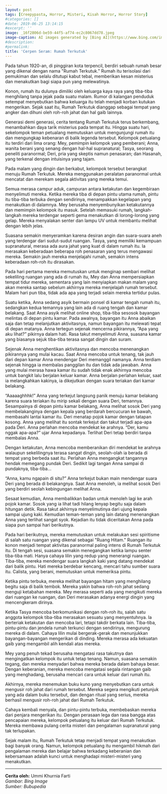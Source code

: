 ```yaml
---
layout: post
tags: [Creepypasta, Horror, Misteri, Kisah Horror, Horror Story]
#categories: []
#date: 2019-06-25 13:14:15
#excerpt: ''
image: _16f2806d-be59-44f5-af74-ec2c8067dd78.jpeg
image-caption: AI images generated by [Bing AI](https://www.bing.com/images/create/rumah-terkutuk2c-atmosfer-horor-mencekam2c-malam-har/1-669295c4f9674c9587db9c62b0ad1ca2?id=slroS2X%2bNfR0nM29UNCMng%3d%3d&view=detailv2&idpp=genimg&thId=OIG1.V_cAAmdcvp5CEz8q49D3&FORM=GCRIDP&mode=overlay)
#description:
#permalink:
title: 'Cerpen Seram: Rumah Terkutuk'
---
```





Pada tahun 1920-an, di pinggiran kota terpencil, berdiri sebuah rumah besar yang dikenal dengan nama "Rumah Terkutuk." Rumah itu terisolasi dari pemukiman dan selalu ditutupi kabut tebal, memberikan kesan misterius dan menakutkan bagi siapa pun yang melewatinya.

Konon, rumah itu dulunya dimiliki oleh keluarga kaya raya yang tiba-tiba menghilang tanpa jejak pada suatu malam. Rumor di kalangan penduduk setempat menyebutkan bahwa keluarga itu telah menjadi korban kutukan mengerikan. Sejak saat itu, Rumah Terkutuk dianggap sebagai tempat yang angker dan dihuni oleh roh-roh jahat dan hal gaib lainnya.

Generasi demi generasi, cerita tentang Rumah Terkutuk terus berkembang, menambahkan daya tarik misterius pada tempat itu. Hingga suatu hari, sekelompok teman petualang memutuskan untuk mengunjungi rumah itu dan mengungkap kebenaran di balik legenda tersebut. Kelompok petualang itu terdiri dari lima orang: Mey, pemimpin kelompok yang pemberani; Anna, wanita berani yang senang dengan hal-hal supranatural; Tasya, seorang peneliti paranormal; Deri, pria yang skeptis namun penasaran; dan Hasanah, yang terkenal dengan intuisinya yang tajam.

Pada malam yang dingin dan berkabut, kelompok tersebut berangkat menuju Rumah Terkutuk. Mereka menggunakan peralatan paranormal untuk mencatat dan merekam segala aktivitas yang mereka temui.

Semua merasa campur aduk, campuran antara ketakutan dan kegembiraan menyelimuti mereka. Ketika mereka tiba di depan pintu utama rumah, pintu itu tiba-tiba terbuka dengan sendirinya, menampakkan kegelapan yang menakutkan di dalamnya. Mey berusaha menyembunyikan ketakutannya dan memimpin kelompok itu masuk. Setelah memasuki rumah, langkah-langkah mereka terdengar seperti gema menakutkan di lorong-lorong yang gelap. Mereka menyalakan senter dan lampu UV untuk membantu melihat dengan lebih jelas.

Suasana semakin menyeramkan karena desiran angin dan suara-suara aneh yang terdengar dari sudut-sudut ruangan. Tasya, yang memiliki kemampuan supranatural, merasa ada aura jahat yang kuat di dalam rumah itu. Ia merasakan keberadaan beberapa roh penasaran yang terus mengawasi mereka. Semakin jauh mereka menjelajahi rumah, semakin intens keberadaan roh-roh itu dirasakan.

Pada hari pertama mereka memutuskan untuk menginap sembari melihat sekeliling ruangan yang ada di rumah itu, Mey dan Anna mempersiapkan tempat tidur mereka, sementara yang lain menyiapkan makan malam yang akan mereka santap sebelum akhirnya mereka menjelajah rumah tersebut. Malam hari pun tiba, tidak ada apa yang terjadi selain mereka tertidur pulas.

Suatu ketika, Anna sedang asyik bermain ponsel di kamar tengah rumah itu, sedangkan kedua temannya yang lain ada di ruang tengah dan kamar belakang. Saat Anna asyik melihat online shop, tiba-tiba sesosok bayangan melintas di depan pintu kamar. Pada awalnya, bayangan itu Anna abaikan saja dan tetap melanjutkan aktivitasnya, namun bayangan itu melewati tepat di depan matanya. Anna tertegun sejenak mencerna pikirannya, “Apa yang aku lihat?” pikirnya dalam hati. Rasa takut menyelimuti Anna, suasana kamar yang biasanya sejuk tiba-tiba terasa sangat dingin dan suram.

Sejenak Anna menghentikan aktivitasnya dan mencoba menenangkan pikirannya yang mulai kacau. Saat Anna mencoba untuk tenang, tak jauh dari depan kamar Anna mendengar Deri memanggil namanya. Anna terdiam sejenak hingga ia membalas panggilan itu dan tidak ada jawaban. Anna yang mulai merasa hawa kamar itu sudah tidak enak akhirnya mencoba untuk bangkit lalu berjalan keluar kamar. Anna berjalan perlahan keluar, saat ia melangkahkan kakinya, ia dikejutkan dengan suara teriakan dari kamar belakang.

“Aaaaaghhhk!” Anna yang terkejut langsung panik menuju kamar belakang karena suara teriakan itu mirip sekali dengan suara Deri, temannya. Sesampainya di depan pintu kamar belakang, Anna melihat sosok Deri yang membelakanginya dengan kepala yang berdarah bercucuran ke bawah, membasahi lantai kamar itu. Deri menatap pojok kamar dengan tatapan kosong. Anna yang melihat itu sontak terkejut dan takut terjadi apa-apa pada Deri. Anna perlahan mencoba mendekat ke arahnya. “Der, kamu nggak apa-apa?” ujar Anna kepadanya. Terlihat Deri tetap berdiri tanpa membalas Anna.

Dengan ketakutan, Anna mencoba memberanikan diri mendekat ke arahnya walaupun sekelilingnya terasa sangat dingin, seolah-olah ia berada di tempat yang berbeda saat itu. Perlahan Anna mengangkat tangannya hendak memegang pundak Deri. Sedikit lagi tangan Anna sampai di pundaknya, tiba-tiba...

“Anna, kamu ngapain di situ?” Anna terkejut bukan main mendengar suara Deri yang berada di belakangnya. Saat Anna menoleh, ia melihat sosok Deri yang berdiri seolah kebingungan melihat Anna.

Sesaat kemudian, Anna membalikkan badan untuk menoleh lagi ke arah pojok kamar. Sosok yang ia lihat tadi hilang lenyap begitu saja dalam hitungan detik. Rasa takut akhirnya menyelimutinya dari ujung kepala sampai ujung kaki. Kemudian teman-teman yang lain datang menenangkan Anna yang terlihat sangat syok. Kejadian itu tidak diceritakan Anna pada siapa pun sampai hari berikutnya.

Pada hari berikutnya, mereka memutuskan untuk melakukan sesi spiritisme di salah satu ruangan yang dikenal sebagai "Ruang Hitam." Ruangan itu konon menjadi tempat aktivitas paranormal paling intens di Rumah Terkutuk itu. Di tengah sesi, suasana semakin menegangkan ketika lampu senter tiba-tiba mati. Hanya cahaya lilin yang redup yang menerangi ruangan. Tiba-tiba, mereka mendengar suara langkah kaki yang datang mendekat dari balik pintu. Hati mereka berdebar kencang, mencari tahu sumber suara itu. Calista, yang berani, memutuskan untuk memeriksa pintu.

Ketika pintu terbuka, mereka melihat bayangan hitam yang menghilang begitu saja di balik tembok. Mereka yakin bahwa roh-roh jahat sedang menguji ketabahan mereka. Mey merasa seperti ada yang mengikuti mereka dari ruangan ke ruangan, dan Deri merasakan adanya energi dingin yang mencengkeram dirinya.

Ketika Tasya mencoba berkomunikasi dengan roh-roh itu, salah satu anggota kelompok tiba-tiba merasakan sesuatu yang menyentuhnya. Ia berteriak ketakutan dan mencoba lari, tetapi takdir berkata lain. Tiba-tiba, pintu-pintu dan jendela rumah terkunci dengan sendirinya, mengurung mereka di dalam. Cahaya lilin mulai bergerak-gerak dan menunjukkan bayangan-bayangan mengerikan di dinding. Mereka merasa ada kekuatan gaib yang mengambil alih kendali atas mereka.

Mey yang penuh tekad berusaha mengatasi rasa takutnya dan mengingatkan kelompok itu untuk tetap tenang. Namun, suasana semakin tegang, dan mereka menyadari bahwa mereka berada dalam bahaya besar. Dengan keberanian, mereka mencoba mengatasi segala rintangan gaib yang menghadang, berusaha mencari cara untuk keluar dari rumah itu.

Akhirnya, mereka menemukan buku kuno yang menyebutkan cara untuk mengusir roh jahat dari rumah tersebut. Mereka segera mengikuti petunjuk yang ada dalam buku tersebut, dan dengan ritual yang serius, mereka berhasil mengusir roh-roh jahat dari Rumah Terkutuk.

Cahaya kembali menyala, dan pintu-pintu terbuka, membebaskan mereka dari penjara mengerikan itu. Dengan perasaan lega dan rasa bangga atas pencapaian mereka, kelompok petualang itu keluar dari Rumah Terkutuk. Mereka membawa pulang cerita misteri dan pengalaman supranatural yang tak terlupakan.

Sejak malam itu, Rumah Terkutuk tetap menjadi tempat yang menakutkan bagi banyak orang. Namun, kelompok petualang itu mengambil hikmah dari pengalaman mereka dan belajar bahwa terkadang keberanian dan kebersamaan adalah kunci untuk menghadapi misteri-misteri yang menakutkan.

----

**Cerita oleh:** Ummi Khurnia Farti  
_Gambar: Bing Image_  
_Sumber: Bubupedia_
